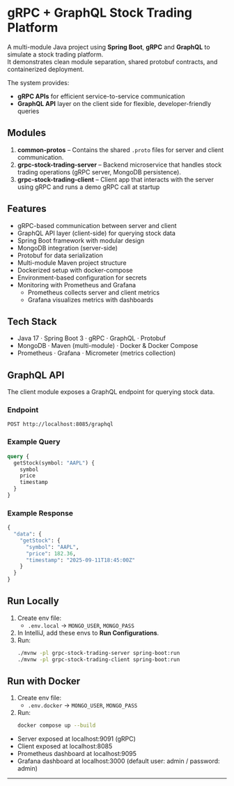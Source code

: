 # gRPC + GraphQL Stock Trading Platform

A multi-module Java project using **Spring Boot**, **gRPC** and **GraphQL** to simulate a stock trading platform.  
It demonstrates clean module separation, shared protobuf contracts, and containerized deployment.

The system provides:
- **gRPC APIs** for efficient service-to-service communication
- **GraphQL API** layer on the client side for flexible, developer-friendly queries
## Modules

1. **common-protos** – Contains the shared `.proto` files for server and client communication.
2. **grpc-stock-trading-server** – Backend microservice that handles stock trading operations (gRPC server, MongoDB persistence).
3. **grpc-stock-trading-client** – Client app that interacts with the server using gRPC and runs a demo gRPC call at startup

## Features

- gRPC-based communication between server and client
- GraphQL API layer (client-side) for querying stock data
- Spring Boot framework with modular design
- MongoDB integration (server-side)
- Protobuf for data serialization
- Multi-module Maven project structure
- Dockerized setup with docker-compose
- Environment-based configuration for secrets
- Monitoring with Prometheus and Grafana
    - Prometheus collects server and client metrics
    - Grafana visualizes metrics with dashboards

## Tech Stack
- Java 17 · Spring Boot 3 · gRPC · GraphQL · Protobuf
- MongoDB · Maven (multi-module) · Docker & Docker Compose
- Prometheus · Grafana · Micrometer (metrics collection)

## GraphQL API

The client module exposes a GraphQL endpoint for querying stock data.

### Endpoint
```POST http://localhost:8085/graphql```
### Example Query
```graphql
query {
  getStock(symbol: "AAPL") {
    symbol
    price
    timestamp
  }
}
```
### Example Response
```graphql
{
  "data": {
    "getStock": {
      "symbol": "AAPL",
      "price": 182.36,
      "timestamp": "2025-09-11T18:45:00Z"
    }
  }
}
```

## Run Locally
1. Create env file:
    - `.env.local` → `MONGO_USER`, `MONGO_PASS`
2. In IntelliJ, add these envs to **Run Configurations**.
3. Run:
   ```bash
   ./mvnw -pl grpc-stock-trading-server spring-boot:run
   ./mvnw -pl grpc-stock-trading-client spring-boot:run
    ```
## Run with Docker
1. Create env file:
    - `.env.docker` → `MONGO_USER`, `MONGO_PASS`
2. Run:
   ```bash
   docker compose up --build
    ```

- Server exposed at localhost:9091 (gRPC)
- Client exposed at localhost:8085
- Prometheus dashboard at localhost:9095
- Grafana dashboard at localhost:3000 (default user: admin / password: admin)

---